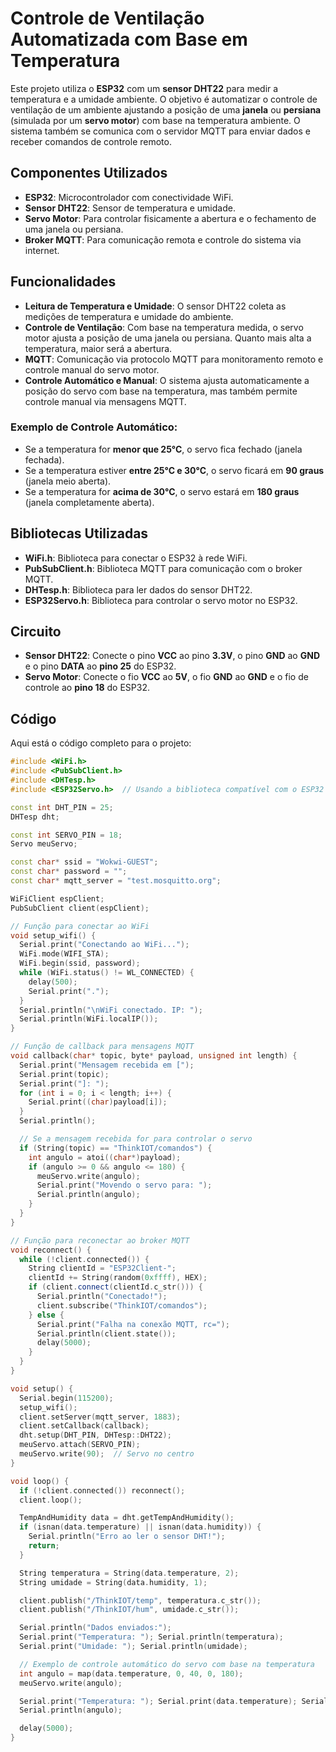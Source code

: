 # Controle de Ventilação Automatizada com Base em Temperatura

Este projeto utiliza o **ESP32** com um **sensor DHT22** para medir a temperatura e a umidade ambiente. O objetivo é automatizar o controle de ventilação de um ambiente ajustando a posição de uma **janela** ou **persiana** (simulada por um **servo motor**) com base na temperatura ambiente. O sistema também se comunica com o servidor MQTT para enviar dados e receber comandos de controle remoto.

## Componentes Utilizados

- **ESP32**: Microcontrolador com conectividade WiFi.
- **Sensor DHT22**: Sensor de temperatura e umidade.
- **Servo Motor**: Para controlar fisicamente a abertura e o fechamento de uma janela ou persiana.
- **Broker MQTT**: Para comunicação remota e controle do sistema via internet.

## Funcionalidades

- **Leitura de Temperatura e Umidade**: O sensor DHT22 coleta as medições de temperatura e umidade do ambiente.
- **Controle de Ventilação**: Com base na temperatura medida, o servo motor ajusta a posição de uma janela ou persiana. Quanto mais alta a temperatura, maior será a abertura.
- **MQTT**: Comunicação via protocolo MQTT para monitoramento remoto e controle manual do servo motor. 
- **Controle Automático e Manual**: O sistema ajusta automaticamente a posição do servo com base na temperatura, mas também permite controle manual via mensagens MQTT.

### Exemplo de Controle Automático:

- Se a temperatura for **menor que 25°C**, o servo fica fechado (janela fechada).
- Se a temperatura estiver **entre 25°C e 30°C**, o servo ficará em **90 graus** (janela meio aberta).
- Se a temperatura for **acima de 30°C**, o servo estará em **180 graus** (janela completamente aberta).

## Bibliotecas Utilizadas

- **WiFi.h**: Biblioteca para conectar o ESP32 à rede WiFi.
- **PubSubClient.h**: Biblioteca MQTT para comunicação com o broker MQTT.
- **DHTesp.h**: Biblioteca para ler dados do sensor DHT22.
- **ESP32Servo.h**: Biblioteca para controlar o servo motor no ESP32.

## Circuito

- **Sensor DHT22**: Conecte o pino **VCC** ao pino **3.3V**, o pino **GND** ao **GND** e o pino **DATA** ao **pino 25** do ESP32.
- **Servo Motor**: Conecte o fio **VCC** ao **5V**, o fio **GND** ao **GND** e o fio de controle ao **pino 18** do ESP32.

## Código

Aqui está o código completo para o projeto:

```cpp
#include <WiFi.h>
#include <PubSubClient.h>
#include <DHTesp.h>
#include <ESP32Servo.h>  // Usando a biblioteca compatível com o ESP32

const int DHT_PIN = 25; 
DHTesp dht;

const int SERVO_PIN = 18;  
Servo meuServo;          

const char* ssid = "Wokwi-GUEST";
const char* password = "";
const char* mqtt_server = "test.mosquitto.org";

WiFiClient espClient;
PubSubClient client(espClient);

// Função para conectar ao WiFi
void setup_wifi() {
  Serial.print("Conectando ao WiFi...");
  WiFi.mode(WIFI_STA);
  WiFi.begin(ssid, password);
  while (WiFi.status() != WL_CONNECTED) {
    delay(500);
    Serial.print(".");
  }
  Serial.println("\nWiFi conectado. IP: ");
  Serial.println(WiFi.localIP());
}

// Função de callback para mensagens MQTT
void callback(char* topic, byte* payload, unsigned int length) {
  Serial.print("Mensagem recebida em [");
  Serial.print(topic);
  Serial.print("]: ");
  for (int i = 0; i < length; i++) {
    Serial.print((char)payload[i]);
  }
  Serial.println();

  // Se a mensagem recebida for para controlar o servo
  if (String(topic) == "ThinkIOT/comandos") {
    int angulo = atoi((char*)payload);  
    if (angulo >= 0 && angulo <= 180) {
      meuServo.write(angulo);  
      Serial.print("Movendo o servo para: ");
      Serial.println(angulo);
    }
  }
}

// Função para reconectar ao broker MQTT
void reconnect() {
  while (!client.connected()) {
    String clientId = "ESP32Client-";
    clientId += String(random(0xffff), HEX);
    if (client.connect(clientId.c_str())) {
      Serial.println("Conectado!");
      client.subscribe("ThinkIOT/comandos");
    } else {
      Serial.print("Falha na conexão MQTT, rc=");
      Serial.println(client.state());
      delay(5000);
    }
  }
}

void setup() {
  Serial.begin(115200);
  setup_wifi();
  client.setServer(mqtt_server, 1883);
  client.setCallback(callback);
  dht.setup(DHT_PIN, DHTesp::DHT22);
  meuServo.attach(SERVO_PIN);  
  meuServo.write(90);  // Servo no centro
}

void loop() {
  if (!client.connected()) reconnect();
  client.loop();

  TempAndHumidity data = dht.getTempAndHumidity();
  if (isnan(data.temperature) || isnan(data.humidity)) {
    Serial.println("Erro ao ler o sensor DHT!");
    return;
  }

  String temperatura = String(data.temperature, 2);
  String umidade = String(data.humidity, 1);

  client.publish("/ThinkIOT/temp", temperatura.c_str());
  client.publish("/ThinkIOT/hum", umidade.c_str());

  Serial.println("Dados enviados:");
  Serial.print("Temperatura: "); Serial.println(temperatura);
  Serial.print("Umidade: "); Serial.println(umidade);

  // Exemplo de controle automático do servo com base na temperatura
  int angulo = map(data.temperature, 0, 40, 0, 180);  
  meuServo.write(angulo);  

  Serial.print("Temperatura: "); Serial.print(data.temperature); Serial.print(" -> Movendo servo para: ");
  Serial.println(angulo);

  delay(5000);
}

